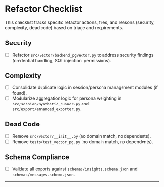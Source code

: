 # Refactor Checklist

This checklist tracks specific refactor actions, files, and reasons (security, complexity, dead code) based on triage and requirements.

## Security
- [ ] Refactor `src/vector/backend_pgvector.py` to address security findings (credential handling, SQL injection, permissions).

## Complexity
- [ ] Consolidate duplicate logic in session/persona management modules (if found).
- [ ] Modularize aggregation logic for persona weighting in `src/session/synthetic_runner.py` and `src/export/enhanced_exporter.py`.

## Dead Code
- [ ] Remove `src/vector/__init__.py` (no domain match, no dependents).
- [ ] Remove `tests/test_vector_pg.py` (no domain match, no dependents).

## Schema Compliance
- [ ] Validate all exports against `schemas/insights.schema.json` and `schemas/messages.schema.json`.

---
